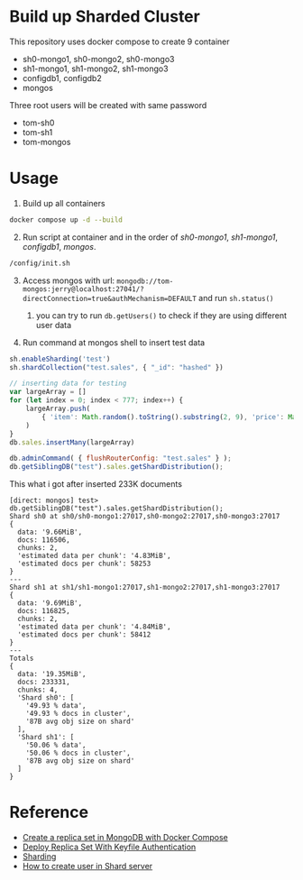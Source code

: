 # Build up Sharded Cluster

This repository uses docker compose to create 9 container

- sh0-mongo1, sh0-mongo2, sh0-mongo3
- sh1-mongo1, sh1-mongo2, sh1-mongo3
- configdb1, configdb2
- mongos

Three root users will be created with same password

- tom-sh0
- tom-sh1
- tom-mongos

# Usage

1. Build up all containers

```bash
docker compose up -d --build 
```

2. Run script at container and in the order of *sh0-mongo1*, *sh1-mongo1*, *configdb1*, *mongos*.

```bash
/config/init.sh
```

3. Access mongos with url: `mongodb://tom-mongos:jerry@localhost:27041/?directConnection=true&authMechanism=DEFAULT` and run `sh.status()`
   1. you can try to run `db.getUsers()` to check if they are using different user data

4. Run command at mongos shell to insert test data

```javascript
sh.enableSharding('test')
sh.shardCollection("test.sales", { "_id": "hashed" })

// inserting data for testing
var largeArray = []
for (let index = 0; index < 777; index++) {
    largeArray.push(
        { 'item': Math.random().toString().substring(2, 9), 'price': Math.random() * 100000, 'quantity': Math.random() * 100, 'date': new Date() }
    )
}
db.sales.insertMany(largeArray)

db.adminCommand( { flushRouterConfig: "test.sales" } );
db.getSiblingDB("test").sales.getShardDistribution();
```

This what i got after inserted 233K documents

```
[direct: mongos] test> db.getSiblingDB("test").sales.getShardDistribution();
Shard sh0 at sh0/sh0-mongo1:27017,sh0-mongo2:27017,sh0-mongo3:27017
{
  data: '9.66MiB',
  docs: 116506,
  chunks: 2,
  'estimated data per chunk': '4.83MiB',
  'estimated docs per chunk': 58253
}
---
Shard sh1 at sh1/sh1-mongo1:27017,sh1-mongo2:27017,sh1-mongo3:27017
{
  data: '9.69MiB',
  docs: 116825,
  chunks: 2,
  'estimated data per chunk': '4.84MiB',
  'estimated docs per chunk': 58412
}
---
Totals
{
  data: '19.35MiB',
  docs: 233331,
  chunks: 4,
  'Shard sh0': [
    '49.93 % data',
    '49.93 % docs in cluster',
    '87B avg obj size on shard'
  ],
  'Shard sh1': [
    '50.06 % data',
    '50.06 % docs in cluster',
    '87B avg obj size on shard'
  ]
}
```

# Reference

- [Create a replica set in MongoDB with Docker Compose](https://blog.tericcabrel.com/mongodb-replica-set-docker-compose/)
- [Deploy Replica Set With Keyfile Authentication](https://www.mongodb.com/docs/manual/tutorial/deploy-replica-set-with-keyfile-access-control/)
- [Sharding](https://www.mongodb.com/docs/manual/sharding/)
- [How to create user in Shard server](https://www.mongodb.com/community/forums/t/how-to-create-user-in-shard-server/117415)